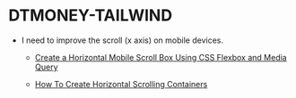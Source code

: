 # DTMONEY-TAILWIND

- I need to improve the scroll (x axis) on mobile devices.

  - [Create a Horizontal Mobile Scroll Box Using CSS Flexbox and Media Query](https://dev.to/beznet/create-a-horizontal-mobile-scroll-box-using-css-flexbox-and-media-query-1h5d)

  - [How To Create Horizontal Scrolling Containers](https://codeburst.io/how-to-create-horizontal-scrolling-containers-d8069651e9c6)
